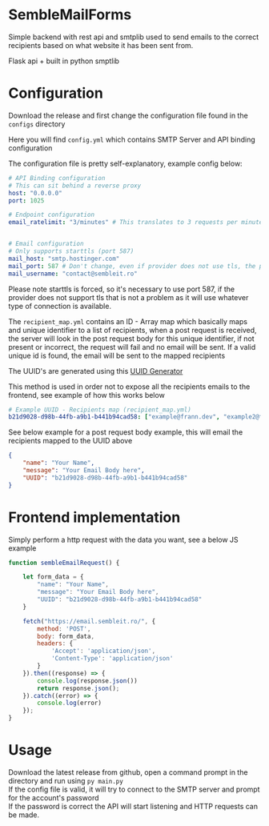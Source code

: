 # SembleMailForms

Simple backend with rest api and smtplib used to 
send emails to the correct recipients based on what website it has been sent from.

Flask api + built in python smptlib

# Configuration

Download the release and first change the configuration file found in the ```configs``` directory

Here you will find ```config.yml``` which contains SMTP Server and API binding configuration

The configuration file is pretty self-explanatory, example config below:

```yaml
# API Binding configuration
# This can sit behind a reverse proxy
host: "0.0.0.0"
port: 1025

# Endpoint configuration
email_ratelimit: "3/minutes" # This translates to 3 requests per minute from the same IP


# Email configuration
# Only supports starttls (port 587)
mail_host: "smtp.hostinger.com"
mail_port: 587 # Don't change, even if provider does not use tls, the protocol will handle it
mail_username: "contact@sembleit.ro"
```

Please note starttls is forced, so it's necessary to use port 587, if the provider does not support tls 
that is not a problem as it will use whatever type of connection is available.

The ```recipient_map.yml``` contains an ID - Array map which basically
maps and unique identifier to a list of recipients, when a post request is received,
the server will look in the post request body for this unique identifier, if not present or incorrect,
the request will fail and no email will be sent. If a valid unique id is found, the email will be sent
to the mapped recipients

The UUID's are generated using this [UUID Generator](https://uuidgenerator.net)

This method is used in order not to expose all the recipients emails to the frontend, see example
of how this works below

```yaml
# Example UUID - Recipients map (recipient_map.yml)
b21d9028-d98b-44fb-a9b1-b441b94cad58: ["example@frann.dev", "example2@frann.dev"]
```

See below example for a post request body example, this will
email the recipients mapped to the UUID above


```json
{
    "name": "Your Name",
    "message": "Your Email Body here",
    "UUID": "b21d9028-d98b-44fb-a9b1-b441b94cad58"
}
```

# Frontend implementation
Simply perform a http request with the data you want, see a below JS example

```javascript
function sembleEmailRequest() {

    let form_data = {
        "name": "Your Name",
        "message": "Your Email Body here",
        "UUID": "b21d9028-d98b-44fb-a9b1-b441b94cad58"
    }

    fetch("https://email.sembleit.ro/", {
        method: 'POST',
        body: form_data,
        headers: {
            'Accept': 'application/json',
            'Content-Type': 'application/json'
        }
    }).then((response) => {
        console.log(response.json())
        return response.json();
    }).catch((error) => {
        console.log(error)
    });
}
```


# Usage

Download the latest release from github, open a command prompt 
in the directory and run using ```py main.py```<br/>
If the config file is valid, it will try to connect to the SMTP server and prompt for the account's password<br/>
If the password is correct the API will start listening and HTTP requests can be made.
